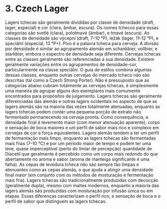 # 3. Czech Lager

Lagers tchecas são geralmente divididas por classe de densidade (draft, lager, especial) e cor (clara, âmbar, escura). Os nomes tchecos para essas categorias são svetlé (clara), polotmavé (âmbar), e tmavé (escura). As classes de densidade são výcepní (draft, 7–10 °P), ležák (lager, 11–12 °P), e speciální (especial, 13 °P+). Pivo é a palavra tcheca para cerveja. A divisão por densidade é similar ao agrupamento alemão em schankbier, vollbier, e starkbier, embora o espectro de densidade seja diferente. Cervejas tchecas entre as classes geralmente são referenciadas a sua densidade. Existem geralmente variações entre os agrupamentos de densidade-cor, particularmente na classe speciální. O guia de estilos combina algumas dessas classes, enquanto outras cervejas do mercado tcheco não são descritas (tal como a Czech Strong Porter). Não é pressuposto que as categorias abaixo cubram totalmente as cervejas tchecas, é simplesmente uma maneira de agrupar alguns dos exemplares mais comumente encontrados para propósitos de julgamento. Lagers tchecas são geralmente diferenciadas das alemãs e outras lagers ocidentais no aspecto de que as lagers alemãs são na maioria das vezes totalmente atenuadas, enquanto as lagers tchecas podem conter uma pequena porção de extrato não fermentado permanecendo na cerveja pronta. Como consequência, a densidade final é levemente maior (com menor atenuação aparente), corpo e sensação de boca maiores e um perfil de sabor mais rico e complexo em cervejas de cor e força equivalentes. Lagers alemãs tendem a ter um perfil de fermentação mais limpo, enquanto as lagers tchecas são fermentadas mais frias (7–10 °C) e por um período maior de tempo e podem ter uma leve, quase imperceptível (perto do limiar de percepção) quantidade de Diacetil que geralmente é percebido como um corpo mais redondo do que abertamente no aroma e sabor (aroma de manteiga significante é uma falha). As cepas de levedura tcheca não são sempre tão limpas e atenuantes como as cepas alemãs, o que ajuda a atingir uma densidade final maior (em conjunto com os métodos de mosturação e fermentação mais fria). Lagers tchecas são tradicionalmente produzidas com decocção (geralmente dupla), mesmo com maltes modernos, enquanto a maioria das lagers alemãs são produzidas com mosturação por infusão única ou em etapas. Essas diferenças caracterizam o perfil rico, a sensação de boca e o perfil de sabor que distinguem as lagers tchecas.

